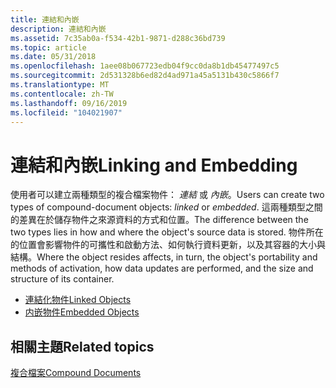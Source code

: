 ```yaml
---
title: 連結和內嵌
description: 連結和內嵌
ms.assetid: 7c35ab0a-f534-42b1-9871-d288c36bd739
ms.topic: article
ms.date: 05/31/2018
ms.openlocfilehash: 1aee08b067723edb04f9cc0da8b1db45477497c5
ms.sourcegitcommit: 2d531328b6ed82d4ad971a45a5131b430c5866f7
ms.translationtype: MT
ms.contentlocale: zh-TW
ms.lasthandoff: 09/16/2019
ms.locfileid: "104021907"
---
```

# <a name="linking-and-embedding"></a><span data-ttu-id="c2587-103">連結和內嵌</span><span class="sxs-lookup"><span data-stu-id="c2587-103">Linking and Embedding</span></span>

<span data-ttu-id="c2587-104">使用者可以建立兩種類型的複合檔案物件： *連結* 或 *內嵌*。</span><span class="sxs-lookup"><span data-stu-id="c2587-104">Users can create two types of compound-document objects: *linked* or *embedded*.</span></span> <span data-ttu-id="c2587-105">這兩種類型之間的差異在於儲存物件之來源資料的方式和位置。</span><span class="sxs-lookup"><span data-stu-id="c2587-105">The difference between the two types lies in how and where the object's source data is stored.</span></span> <span data-ttu-id="c2587-106">物件所在的位置會影響物件的可攜性和啟動方法、如何執行資料更新，以及其容器的大小與結構。</span><span class="sxs-lookup"><span data-stu-id="c2587-106">Where the object resides affects, in turn, the object's portability and methods of activation, how data updates are performed, and the size and structure of its container.</span></span>

-   [<span data-ttu-id="c2587-107">連結化物件</span><span class="sxs-lookup"><span data-stu-id="c2587-107">Linked Objects</span></span>](linked-objects.md)
-   [<span data-ttu-id="c2587-108">内嵌物件</span><span class="sxs-lookup"><span data-stu-id="c2587-108">Embedded Objects</span></span>](embedded-objects.md)

## <a name="related-topics"></a><span data-ttu-id="c2587-109">相關主題</span><span class="sxs-lookup"><span data-stu-id="c2587-109">Related topics</span></span>

<dl> <dt>

[<span data-ttu-id="c2587-110">複合檔案</span><span class="sxs-lookup"><span data-stu-id="c2587-110">Compound Documents</span></span>](compound-documents.md)
</dt> </dl>

 

 




